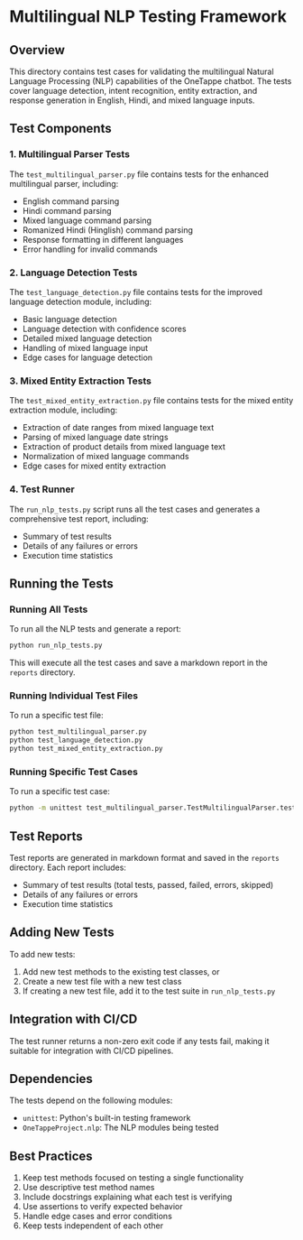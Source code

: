# Multilingual NLP Testing Framework

## Overview

This directory contains test cases for validating the multilingual Natural Language Processing (NLP) capabilities of the OneTappe chatbot. The tests cover language detection, intent recognition, entity extraction, and response generation in English, Hindi, and mixed language inputs.

## Test Components

### 1. Multilingual Parser Tests

The `test_multilingual_parser.py` file contains tests for the enhanced multilingual parser, including:

- English command parsing
- Hindi command parsing
- Mixed language command parsing
- Romanized Hindi (Hinglish) command parsing
- Response formatting in different languages
- Error handling for invalid commands

### 2. Language Detection Tests

The `test_language_detection.py` file contains tests for the improved language detection module, including:

- Basic language detection
- Language detection with confidence scores
- Detailed mixed language detection
- Handling of mixed language input
- Edge cases for language detection

### 3. Mixed Entity Extraction Tests

The `test_mixed_entity_extraction.py` file contains tests for the mixed entity extraction module, including:

- Extraction of date ranges from mixed language text
- Parsing of mixed language date strings
- Extraction of product details from mixed language text
- Normalization of mixed language commands
- Edge cases for mixed entity extraction

### 4. Test Runner

The `run_nlp_tests.py` script runs all the test cases and generates a comprehensive test report, including:

- Summary of test results
- Details of any failures or errors
- Execution time statistics

## Running the Tests

### Running All Tests

To run all the NLP tests and generate a report:

```bash
python run_nlp_tests.py
```

This will execute all the test cases and save a markdown report in the `reports` directory.

### Running Individual Test Files

To run a specific test file:

```bash
python test_multilingual_parser.py
python test_language_detection.py
python test_mixed_entity_extraction.py
```

### Running Specific Test Cases

To run a specific test case:

```bash
python -m unittest test_multilingual_parser.TestMultilingualParser.test_english_command_parsing
```

## Test Reports

Test reports are generated in markdown format and saved in the `reports` directory. Each report includes:

- Summary of test results (total tests, passed, failed, errors, skipped)
- Details of any failures or errors
- Execution time statistics

## Adding New Tests

To add new tests:

1. Add new test methods to the existing test classes, or
2. Create a new test file with a new test class
3. If creating a new test file, add it to the test suite in `run_nlp_tests.py`

## Integration with CI/CD

The test runner returns a non-zero exit code if any tests fail, making it suitable for integration with CI/CD pipelines.

## Dependencies

The tests depend on the following modules:

- `unittest`: Python's built-in testing framework
- `OneTappeProject.nlp`: The NLP modules being tested

## Best Practices

1. Keep test methods focused on testing a single functionality
2. Use descriptive test method names
3. Include docstrings explaining what each test is verifying
4. Use assertions to verify expected behavior
5. Handle edge cases and error conditions
6. Keep tests independent of each other